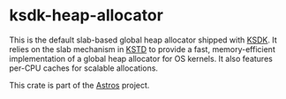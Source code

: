 # ksdk-heap-allocator

This is the default slab-based global heap allocator shipped with
[KSDK](https://crates.io/crates/cargo-ksdk). It relies on the slab mechanism in
[KSTD](https://crates.io/crates/kstd) to provide a fast, memory-efficient
implementation of a global heap allocator for OS kernels. It also features
per-CPU caches for scalable allocations.

This crate is part of the [Astros](https://github.com/astros/astros)
project.
